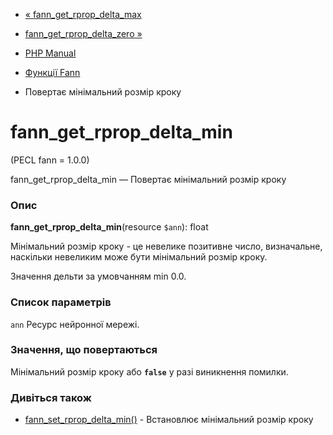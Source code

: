 - [« fann_get_rprop_delta_max](function.fann-get-rprop-delta-max.md)
- [fann_get_rprop_delta_zero »](function.fann-get-rprop-delta-zero.md)

- [PHP Manual](index.md)
- [Функції Fann](ref.fann.md)
- Повертає мінімальний розмір кроку

# fann_get_rprop_delta_min

(PECL fann = 1.0.0)

fann_get_rprop_delta_min — Повертає мінімальний розмір кроку

### Опис

**fann_get_rprop_delta_min**(resource `$ann`): float

Мінімальний розмір кроку - це невелике позитивне число,
визначальне, наскільки невеликим може бути мінімальний розмір кроку.

Значення дельти за умовчанням min 0.0.

### Список параметрів

`ann`
Ресурс нейронної мережі.

### Значення, що повертаються

Мінімальний розмір кроку або **`false`** у разі виникнення помилки.

### Дивіться також

- [fann_set_rprop_delta_min()](function.fann-set-rprop-delta-min.md) -
Встановлює мінімальний розмір кроку
